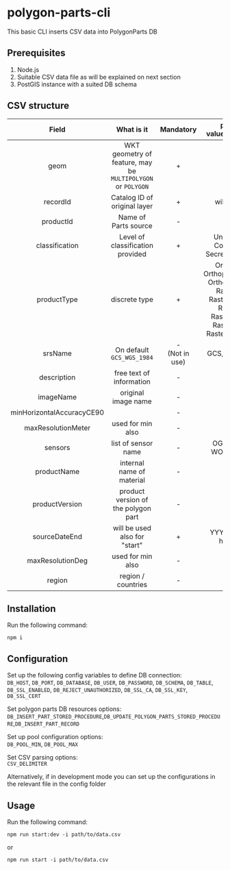 # polygon-parts-cli
This basic CLI inserts CSV data into PolygonParts DB


## Prerequisites
1. Node.js 
2. Suitable CSV data file as will be explained on next section
3. PostGIS instance with a suited DB schema


## CSV structure
| Field | What is it    | Mandatory   | possible values\examples |
| :---:   | :---: | :---: | :---: |
| geom | WKT geometry of feature, may be `MULTIPOLYGON` or `POLYGON`   | +  | |
| recordId | Catalog ID of original layer   | +   | will be UUID |
| productId | Name of Parts source   | -   | |
| classification | Level of classification provided   | +   | Unclassified, Confidential, Secret, TopSecret | 
| productType | discrete type   | +   | Orthophoto, OrthophotoHistory, OrthophotoBest, RasterMap, RasterMapBest, RasterAid, RasterAidBest, RasterVector, RasterVectorBest| 
| srsName | On default `GCS_WGS_1984`   | - <br/> (Not in use)   | GCS_WGS_1984 |
| description | free text of information   | - |  |
| imageName | original image name   | - |  |
| minHorizontalAccuracyCE90 |   | - | float |
| maxResolutionMeter | used for min also  | - | float |
| sensors | list of sensor name  | - | OGEN_CHAD, WORLDVIEW2|
| productName | internal name of material | - | |
| productVersion | product version of the polygon part | - | |
| sourceDateEnd | will be used also for "start" | + | YYYY-MM-DD hh:mm:ss|
| maxResolutionDeg | used for min also  | - | float |
| region | region / countries  | - |  |


## Installation
Run the following command:
```
npm i
```

## Configuration
Set up the following config variables to define DB connection:  
`DB_HOST`, `DB_PORT`, `DB_DATABASE`, `DB_USER`, `DB_PASSWORD`, `DB_SCHEMA`, `DB_TABLE`, `DB_SSL_ENABLED`, `DB_REJECT_UNAUTHORIZED`, `DB_SSL_CA`, `DB_SSL_KEY`, `DB_SSL_CERT`

Set polygon parts DB resources options:  
`DB_INSERT_PART_STORED_PROCEDURE`,`DB_UPDATE_POLYGON_PARTS_STORED_PROCEDURE`,`DB_INSERT_PART_RECORD`

Set up pool configuration options:  
`DB_POOL_MIN`, `DB_POOL_MAX`

Set CSV parsing options:  
`CSV_DELIMITER`


Alternatively, if in development mode you can set up the configurations in the relevant file in the config folder


## Usage
Run the following command:
```
npm run start:dev -i path/to/data.csv
```

or
```
npm run start -i path/to/data.csv
```